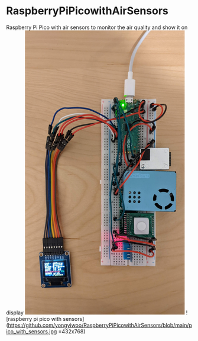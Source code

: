 # RaspberryPiPicowithAirSensors
Raspberry Pi Pico with air sensors to monitor the air quality and show it on display
<img src="https://github.com/yongyiwoo/RaspberryPiPicowithAirSensors/blob/main/pico_with_sensors.jpg" alt="raspberry pi pico with sensors" width="432" height="768"/>
![raspberry pi pico with sensors](https://github.com/yongyiwoo/RaspberryPiPicowithAirSensors/blob/main/pico_with_sensors.jpg =432x768)
